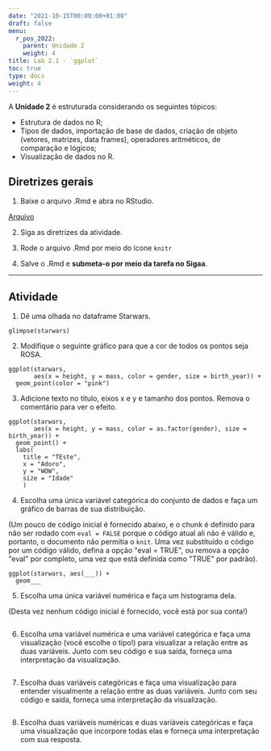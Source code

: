 ```yaml
---
date: "2021-10-15T00:00:00+01:00"
draft: false
menu:
  r_pos_2022:
    parent: Unidade 2
    weight: 4
title: Lab 2.1 - `ggplot`
toc: true
type: docs
weight: 4
---
```


A **Unidade 2** é estruturada considerando os seguintes tópicos:
- Estrutura de dados no R; 
- Tipos de dados, importação de base de dados, criação de objeto (vetores, matrizes, data frames), operadores aritméticos, de comparação e lógicos;
- Visualização de dados no R.

## **Diretrizes gerais**

1. Baixe o arquivo .Rmd e abra no RStudio. 

[Arquivo](https://cefetmgbr-my.sharepoint.com/:u:/g/personal/renataoliveira_cefetmg_br/EQRGYbjqPK9PpLiRI6M2SBUBsfh__B4NfDOM5EvLeYG_wg?e=z7pDKM)

2. Siga as diretrizes da atividade. 

3. Rode o arquivo .Rmd por meio do ícone `knitr` 

4. Salve o .Rmd e **submeta-o por meio da tarefa no Sigaa**. 

<hr></hr>

## **Atividade**

1. Dê uma olhada no dataframe Starwars.

```{r glimpse-starwars}
glimpse(starwars)
```

2. Modifique o seguinte gráfico para que a cor de todos os pontos seja ROSA.

```{r scatterplot}
ggplot(starwars, 
       aes(x = height, y = mass, color = gender, size = birth_year)) +
  geom_point(color = "pink")
```

3. Adicione texto no título, eixos x e y e tamanho dos pontos. Remova o comentário para ver o efeito.

```{r scatterplot-labels}
ggplot(starwars, 
       aes(x = height, y = mass, color = as.factor(gender), size = birth_year)) +
  geom_point() +
  labs(
    title = "TEste",
    x = "Adoro", 
    y = "WOW",
    size = "Idade"
    )
```

4. Escolha uma única variável categórica do conjunto de dados e faça um gráfico de barras de sua distribuição.

(Um pouco de código inicial é fornecido abaixo, e o chunk é definido para não ser rodado com `eval = FALSE` porque o código atual ali não é válido e, portanto, o documento não permitia o `knit`. Uma vez substituído o código por um código válido, defina a opção "eval = TRUE", ou remova a opção "eval" por completo, uma vez que está definida como "TRUE" por padrão).

```{r barplot, eval = FALSE}
ggplot(starwars, aes(___)) +
  geom___
```

5. Escolha uma única variável numérica e faça um histograma dela.

(Desta vez nenhum código inicial é fornecido, você está por sua conta!)

```{r histogram}

```

6. Escolha uma variável numérica e uma variável categórica e faça uma visualização (você escolhe o tipo!) para visualizar a relação entre as duas variáveis. Junto com seu código e sua saída, forneça uma interpretação da visualização.

```{r num-cat}

```

7. Escolha duas variáveis categóricas e faça uma visualização para entender visualmente a relação entre as duas variáveis. Junto com seu código e saída, forneça uma interpretação da visualização.

```{r cat-cat}

```

8. Escolha duas variáveis numéricas e duas variáveis categóricas e faça uma visualização que incorpore todas elas e forneça uma interpretação com sua resposta.

```{r multi}

```
